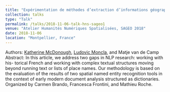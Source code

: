 ```yaml
---
title: "Expérimentation de méthodes d’extraction d’informations géographiques pour les documents historiques."
collection: talks
type: "Talk"
permalink: /talks/2018-11-06-talk-hns-sageo1
venue: "Atelier Humanités Numériques Spatialisées, SAGEO 2018"
date: 2018-11-06
location: "Montpellier, France"
---
```




Authors: [Katherine McDonough](http://kmcdono.com/), [Ludovic Moncla](https://ludovicmoncla.github.io), and Matje van de Camp
<br/>
Abstract: In this article, we address two gaps in NLP research: working with his- torical French and working with complex textual structures moving beyond running text or lists of place names. Our methodology is based on the evaluation of the results of two spatial named entity recognition tools in the context of early modern document analysis structured as dictionaries.
<br/>
Organized by Carmen Brando, Francesca Frontini, and Mathieu Roche.

<br/>
